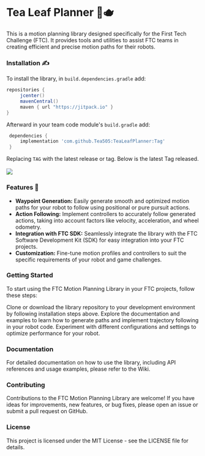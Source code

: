# Tea Leaf Planner 🍵🫖
This is a motion planning library designed specifically for the First Tech Challenge (FTC). It provides tools and utilities to assist FTC teams in creating efficient and precise motion paths for their robots.

### Installation ✍
To install the library, in `build.dependencies.gradle` add:
</br>

   ```gradle
   repositories { 
        jcenter()
        mavenCentral()
        maven { url "https://jitpack.io" }
   }
   ```  

Afterward in your team code module's `build.gradle` add:
</br>

   ```gradle
    dependencies {
        implementation 'com.github.Tea505:TeaLeafPlanner:Tag'
    }
   ```

Replacing `TAG` with the latest release or tag. Below is the latest Tag released.
</br>
</br>
[![](https://jitpack.io/v/Tea505/TeaLeafPlanner.svg)](https://jitpack.io/#Tea505/TeaLeafPlanner)

### Features 👀
* **Waypoint Generation:** Easily generate smooth and optimized motion paths for your robot to follow using positional or pure pursuit actions.
* **Action Following:** Implement controllers to accurately follow generated actions, taking into account factors like velocity, acceleration, and wheel odometry.
* **Integration with FTC SDK:** Seamlessly integrate the library with the FTC Software Development Kit (SDK) for easy integration into your FTC projects.
* **Customization:** Fine-tune motion profiles and controllers to suit the specific requirements of your robot and game challenges.

### Getting Started
To start using the FTC Motion Planning Library in your FTC projects, follow these steps:

Clone or download the library repository to your development environment by following installation steps above. 
Explore the documentation and examples to learn how to generate paths and implement trajectory following in your robot code.
Experiment with different configurations and settings to optimize performance for your robot.

### Documentation
For detailed documentation on how to use the library, including API references and usage examples, please refer to the Wiki.

### Contributing
Contributions to the FTC Motion Planning Library are welcome! If you have ideas for improvements, new features, or bug fixes, please open an issue or submit a pull request on GitHub.

### License
This project is licensed under the MIT License - see the LICENSE file for details.

